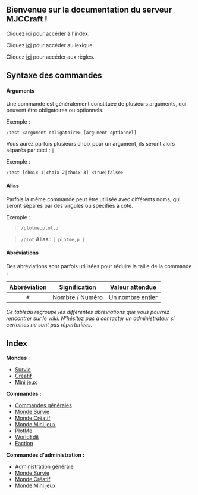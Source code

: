 ## Bienvenue sur la documentation du serveur MJCCraft !

Cliquez [ici](#index) pour accéder à l'index.

Cliquez [ici](https://mjccraft.github.io/lexique) pour accéder au lexique.

Cliquez [ici](https://mjccraft.github.io/regles.html) pour accéder aux règles.

## Syntaxe des commandes
#### Arguments
Une commande est généralement constituée de plusieurs arguments, qui peuvent être obligatoires ou optionnels.

Exemple :

`/test <argument obligatoire> [argument optionnel]`

Vous aurez parfois plusieurs choix pour un argument, ils seront alors séparés par ceci : `|`

Exemple :

`/test [choix 1|choix 2|choix 3] <true|false>`

#### Alias
Parfois la même commande peut être utilisée avec différents noms, qui seront séparés par des virgules ou spécifiés à côté.

Exemple :

> `/plotme,plot,p`

>`/plot`
> **Alias :** `[ plotme,p ]`

#### Abréviations
Des abréviations sont parfois utilisées pour réduire la taille de la commande :

|Abbréviation|Signification|Valeur attendue|
|:-----:|:-----:|:-----:|
|`#`|Nombre / Numéro|Un nombre entier|

*Ce tableau regroupe les différentes abréviations que vous pourrez rencontrer sur le wiki. N'hésitez pas à contacter un administrateur si certaines ne sont pas répertoriées.*
## Index

**Mondes :**
  * [Survie](https://mjccraft.github.io/monde/survie)
  * [Créatif](https://mjccraft.github.io/monde/creatif)
  * [Mini jeux](https://mjccraft.github.io/monde/mini-jeux)

**Commandes :**
  * [Commandes générales](https://mjccraft.github.io/cmd)
  * [Monde Survie](https://mjccraft.github.io/cmd/survie)
  * [Monde Créatif](https://mjccraft.github.io/cmd/creatif)
  * [Monde Mini jeux](https://mjccraft.github.io/cmd/mini-jeux)
  * [PlotMe](https://mjccraft.github.io/cmd/creatif/plot)
  * [WorldEdit](https://mjccraft.github.io/cmd/creatif/worldedit)
  * [Faction](https://mjccraft.github.io/cmd/survie/faction)

**Commandes d'administration :**
  * [Administration générale](https://mjccraft.github.io/cmd/admin)
  * [Monde Survie](https://mjccraft.github.io/cmd/survie/admin)
  * [Monde Créatif](https://mjccraft.github.io/cmd/creatif/admin)
  * [Monde Mini jeux](https://mjccraft.github.io/mini-jeux/admin)
